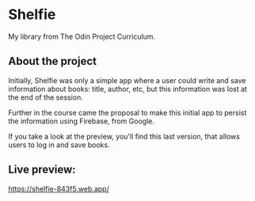 # Shelfie

My library from The Odin Project Curriculum.

## About the project

Initially, Shelfie was only a simple app where a user could write and save information about books: title, author, etc, but 
this information was lost at the end of the session.

Further in the course came the proposal to make this initial app to persist the information using Firebase, from Google.

If you take a look at the preview, you'll find this last version, that allows users to log in and save books.

## Live preview: 
https://shelfie-843f5.web.app/
